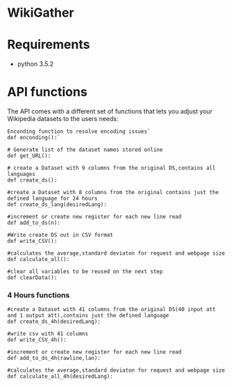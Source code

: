 # WikiGather

# Requirements
- python 3.5.2

# API functions

The API comes with a different set of functions that lets you adjust your Wikipedia datasets to the users needs:

```
Enconding function to resolve encoding issues`
def enconding():`
```

```
# Generate list of the dataset names stored online
def get_URL():
```

```
# create a Dataset with 9 columns from the original DS,contains all languages 
def create_ds():
```

```
#create a Dataset with 8 columns from the original contains just the defined language for 24 hours	
def create_ds_lang(desiredLang):
```

```
#increment or create new register for each new line read
def add_to_ds(n):
```

```
#Write create DS out in CSV format		
def write_CSV():
```

```
#calculates the average,standard deviaton for request and webpage size
def calculate_all():
```

```
#clear all variables to be reused on the next step
def clearData():
```


### 4 Hours functions

```
#create a Dataset with 41 columns from the original DS(40 input att and 1 output att),contains just the defined language	
def create_ds_4h(desiredLang):
```

```
#write csv with 41 columns
def write_CSV_4h():
```

```
#increment or create new register for each new line read
def add_to_ds_4h(rawline,lan):
```

```
#calculates the average,standard deviaton for request and webpage size
def calculate_all_4h(desiredLang):
```
